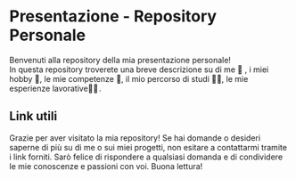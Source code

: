 # Presentazione - Repository Personale
Benvenuti alla repository della mia presentazione personale! <br>
In questa repository troverete una breve descrizione su di me 👩 , i miei hobby 🎨, le mie competenze 💪, il mio percorso di studi 👩‍🎓, le mie esperienze lavorative👩‍💻 .

## Link utili

Grazie per aver visitato la mia repository! Se hai domande o desideri saperne di più su di me o sui miei progetti, non esitare a contattarmi tramite i link forniti. Sarò felice di rispondere a qualsiasi domanda e di condividere le mie conoscenze e passioni con voi. Buona lettura!

